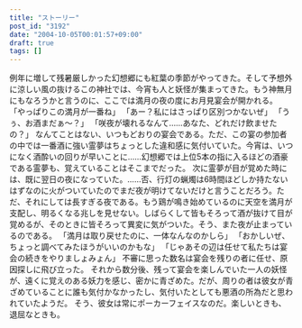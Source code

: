 ```yaml
---
title: "ストーリー"
post_id: "3192"
date: "2004-10-05T00:01:57+09:00"
draft: true
tags: []
---
```



例年に増して残暑厳しかった幻想郷にも紅葉の季節がやってきた。そして予想外に涼しい風の抜けるこの神社では、今宵も人と妖怪が集まってきた。もう神無月にもなろうかと言うのに、ここでは満月の夜の度にお月見宴会が開かれる。 「やっぱりこの満月が一番ね」 「あー？私にはさっぱり区別つかないぜ」 「うぅ、お酒まだぁ～？」 「咲夜が壊れるなんて……あなた、どれだけ飲ませたの？」 なんてことはない、いつもどおりの宴会である。ただ、この宴の参加者の中では一番酒に強い霊夢はちょっとした違和感に気付いていた。今宵は、いつになく酒酔いの回りが早いことに……幻想郷では上位5本の指に入るほどの酒豪である霊夢も、覚えていることはそこまでだった。 次に霊夢が目が覚めた時には、既に翌日の夜になっていた。……否、行灯の蝋燭は6時間ほどしか持たないはずなのに火がついていたのでまだ夜が明けてないだけと言うことだろう。ただ、それにしては長すぎる夜である。もう鶏が鳴き始めているのに天空を満月が支配し、明るくなる兆しを見せない。しばらくして皆もそろって酒が抜けて目が覚めるが、そのときに皆そろって異変に気がついた。そう、また夜が止まっているのである。 「満月は取り戻せたのに、一体なんなのかしら」 「おかしいぜ、ちょっと調べてみたほうがいいのかもな」 「じゃあその辺は任せて私たちは宴会の続きをやりましょみょん」 不審に思った数名は宴会を残りの者に任せ、原因探しに飛び立った。 それから数分後、残って宴会を楽しんでいた一人の妖怪が、遠くに覚えのある妖力を感じ、密かに青ざめた。だが、周りの者は彼女が青ざめていることに誰も気付かなかったし、気付いたとしても悪酒の所為だと思われていたようだ。 そう、彼女は常にポーカーフェイスなのだ。楽しいときも、退屈なときも。
